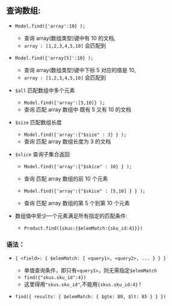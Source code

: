 ## 查询数组:

- `Model.find({'array':10} );`

  - 查询 array(数组类型)键中有 10 的文档,
  - `array : [1,2,3,4,5,10]` 会匹配到

- `Model.find({'array[5]':10} );`

  - 查询 array(数组类型)键中下标 5 对应的值是 10,
  - `array : [1,2,3,4,5,10]` 会匹配到

- `$all` 匹配数组中多个元素

  - `Model.find({'array':[5,10]} );`
  - 查询 匹配 array 数组中 既有 5 又有 10 的文档

- `$size` 匹配数组长度

  - `Model.find({'array':{"$size" : 3} } );`
  - 查询 匹配 array 数组长度为 3 的文档

- `$slice` 查询子集合返回

  - `Model.find({'array':{"$skice" : 10} } );`
  - 查询 匹配 array 数组的前 10 个元素

  - `Model.find({'array':{"$skice" : [5,10] } } );`
  - 查询 匹配 array 数组的第 5 个到第 10 个元素

- 数组值中至少一个元素满足所有指定的匹配条件:
  - `Product.find({skus:{$elemMatch:{sku_id:4}}})`

### 语法：

- `{ <field>: { $elemMatch: { <query1>, <query2>, ... } } }`

  - 单值查询条件，即只有`<query1>`，则无需指定`$elemMatch`
  - `find({"skus.sku_id":4})`
  - 这里得用`"skus.sku_id"`,不能用`{skus.sku_id:4}` !

- `find({ results: { $elemMatch: { $gte: 80, $lt: 85 } } })`
